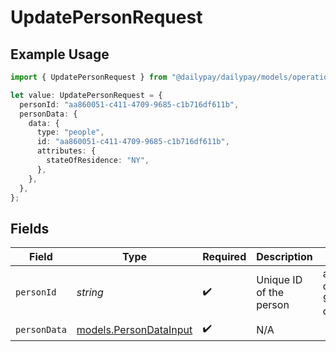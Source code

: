 # UpdatePersonRequest

## Example Usage

```typescript
import { UpdatePersonRequest } from "@dailypay/dailypay/models/operations";

let value: UpdatePersonRequest = {
  personId: "aa860051-c411-4709-9685-c1b716df611b",
  personData: {
    data: {
      type: "people",
      id: "aa860051-c411-4709-9685-c1b716df611b",
      attributes: {
        stateOfResidence: "NY",
      },
    },
  },
};
```

## Fields

| Field                                                     | Type                                                      | Required                                                  | Description                                               | Example                                                   |
| --------------------------------------------------------- | --------------------------------------------------------- | --------------------------------------------------------- | --------------------------------------------------------- | --------------------------------------------------------- |
| `personId`                                                | *string*                                                  | :heavy_check_mark:                                        | Unique ID of the person                                   | aa860051-c411-4709-9685-c1b716df611b                      |
| `personData`                                              | [models.PersonDataInput](../../models/persondatainput.md) | :heavy_check_mark:                                        | N/A                                                       |                                                           |